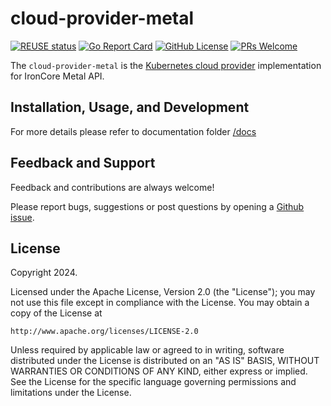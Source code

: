 # cloud-provider-metal

[![REUSE status](https://api.reuse.software/badge/github.com/ironcore-dev/cloud-provider-metal)](https://api.reuse.software/info/github.com/ironcore-dev/cloud-provider-metal)
[![Go Report Card](https://goreportcard.com/badge/github.com/ironcore-dev/cloud-provider-metal)](https://goreportcard.com/report/github.com/ironcore-dev/cloud-provider-metal)
[![GitHub License](https://img.shields.io/static/v1?label=License&message=Apache-2.0&color=blue)](LICENSE)
[![PRs Welcome](https://img.shields.io/badge/PRs-welcome-brightgreen.svg)](https://makeapullrequest.com)

The `cloud-provider-metal` is the [Kubernetes cloud provider](https://github.com/kubernetes/cloud-provider) implementation for IronCore Metal API.

## Installation, Usage, and Development

For more details please refer to documentation folder  [/docs](https://github.com/ironcore-dev/cloud-provider-metal/tree/main/docs)

## Feedback and Support

Feedback and contributions are always welcome!

Please report bugs, suggestions or post questions by opening a [Github issue](https://github.com/ironcore-dev/cloud-provider-metal/issues).

## License

Copyright 2024.

Licensed under the Apache License, Version 2.0 (the "License");
you may not use this file except in compliance with the License.
You may obtain a copy of the License at

    http://www.apache.org/licenses/LICENSE-2.0

Unless required by applicable law or agreed to in writing, software
distributed under the License is distributed on an "AS IS" BASIS,
WITHOUT WARRANTIES OR CONDITIONS OF ANY KIND, either express or implied.
See the License for the specific language governing permissions and
limitations under the License.
